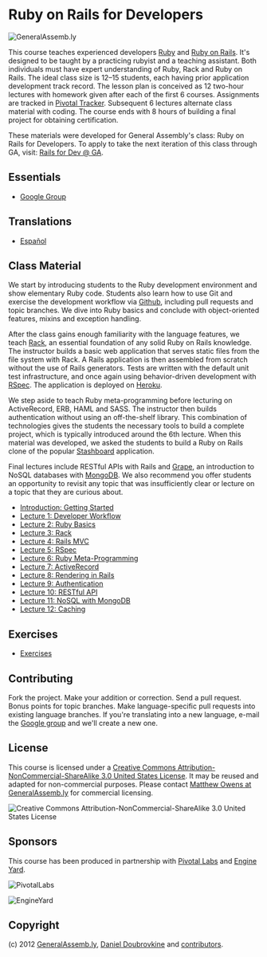 Ruby on Rails for Developers
============================

![GeneralAssemb.ly](https://github.com/generalassembly/ga-ruby-on-rails-for-devs/raw/master/images/ga.png "GeneralAssemb.ly")

This course teaches experienced developers [Ruby](http://www.ruby-lang.org) and [Ruby on Rails](http://rubyonrails.org/). It's designed to be taught by a practicing rubyist and a teaching assistant. Both individuals must have expert understanding of Ruby, Rack and Ruby on Rails. The ideal class size is 12–15 students, each having prior application development track record. The lesson plan is conceived as 12 two-hour lectures with homework given after each of the first 6 courses. Assignments are tracked in [Pivotal Tracker](http://pivotaltracker.com). Subsequent 6 lectures alternate class material with coding. The course ends with 8 hours of building a final project for obtaining certification.

These materials were developed for General Assembly's class: Ruby on Rails for Developers. To apply to take the next iteration of this class through GA, visit: [Rails for Dev @ GA](https://generalassemb.ly/ruby-on-rails-for-devs).

Essentials
----------

* [Google Group](http://groups.google.com/group/ga-ruby-on-rails-for-devs)

Translations
------------

* [Español](https://github.com/generalassembly/ga-ruby-on-rails-for-devs/tree/spanish)

Class Material
--------------

We start by introducing students to the Ruby development environment and show elementary Ruby code. Students also learn how to use Git and exercise the development workflow via [Github](http://github.com), including pull requests and topic branches. We dive into Ruby basics and conclude with object-oriented features, mixins and exception handling.

After the class gains enough familiarity with the language features, we teach [Rack](http://rack.github.com/), an essential foundation of any solid Ruby on Rails knowledge. The instructor builds a basic web application that serves static files from the file system with Rack. A Rails application is then assembled from scratch without the use of Rails generators. Tests are written with the default unit test infrastructure, and once again using behavior-driven development with [RSpec](http://rspec.info/). The application is deployed on [Heroku](http://www.heroku.com/).

We step aside to teach Ruby meta-programming before lecturing on ActiveRecord, ERB, HAML and SASS. The instructor then builds authentication without using an off-the-shelf library. This combination of technologies gives the students the necessary tools to build a complete project, which is typically introduced around the 6th lecture. When this material was developed, we asked the students to build a Ruby on Rails clone of the popular [Stashboard](http://www.stashboard.org/) application.

Final lectures include RESTful APIs with Rails and [Grape](https://github.com/intridea/grape), an introduction to NoSQL databases with [MongoDB](http://mongodb.org). We also recommend you offer students an opportunity to revisit any topic that was insufficiently clear or lecture on a topic that they are curious about.

* [Introduction: Getting Started](https://github.com/generalassembly/ga-ruby-on-rails-for-devs/blob/master/lectures/00-getting-started/README.md)
* [Lecture 1: Developer Workflow](https://github.com/generalassembly/ga-ruby-on-rails-for-devs/blob/master/lectures/01-developer-workflow/README.md)
* [Lecture 2: Ruby Basics](https://github.com/generalassembly/ga-ruby-on-rails-for-devs/blob/master/lectures/02-ruby-basics/README.md)
* [Lecture 3: Rack](https://github.com/generalassembly/ga-ruby-on-rails-for-devs/blob/master/lectures/03-rack/README.md)
* [Lecture 4: Rails MVC](https://github.com/generalassembly/ga-ruby-on-rails-for-devs/blob/master/lectures/04-rails-mvc/README.md)
* [Lecture 5: RSpec](https://github.com/generalassembly/ga-ruby-on-rails-for-devs/blob/master/lectures/05-rspec/README.md)
* [Lecture 6: Ruby Meta-Programming](https://github.com/generalassembly/ga-ruby-on-rails-for-devs/blob/master/lectures/06-ruby-meta-programming/README.md)
* [Lecture 7: ActiveRecord](https://github.com/generalassembly/ga-ruby-on-rails-for-devs/blob/master/lectures/07-active-record/README.md)
* [Lecture 8: Rendering in Rails](https://github.com/generalassembly/ga-ruby-on-rails-for-devs/blob/master/lectures/08-erb-haml-sass/README.md)
* [Lecture 9: Authentication](https://github.com/generalassembly/ga-ruby-on-rails-for-devs/blob/master/lectures/09-authentication/README.md)
* [Lecture 10: RESTful API](https://github.com/generalassembly/ga-ruby-on-rails-for-devs/blob/master/lectures/10-restful-api/README.md)
* [Lecture 11: NoSQL with MongoDB](https://github.com/generalassembly/ga-ruby-on-rails-for-devs/blob/master/lectures/11-nosql-with-mongodb/README.md)
* [Lecture 12: Caching](https://github.com/generalassembly/ga-ruby-on-rails-for-devs/blob/master/lectures/12-caching/README.md)

Exercises
---------

* [Exercises](https://github.com/generalassembly/ga-ruby-on-rails-for-devs/tree/master/class)

Contributing
------------

Fork the project. Make your addition or correction. Send a pull request. Bonus points for topic branches. Make language-specific pull requests into existing language branches. If you're translating into a new language, e-mail the [Google group](http://groups.google.com/group/ga-ruby-on-rails-for-devs) and we'll create a new one.

License
-------

This course is licensed under a [Creative Commons Attribution-NonCommercial-ShareAlike 3.0 United States License](http://creativecommons.org/licenses/by-nc-sa/3.0/us/). It may be reused and adapted for non-commercial purposes. Please contact [Matthew Owens at GeneralAssemb.ly](mailto:mowens@generalassemb.ly) for commercial licensing.

![Creative Commons Attribution-NonCommercial-ShareAlike 3.0 United States License](http://i.creativecommons.org/l/by-nc-sa/3.0/us/88x31.png "Creative Commons Attribution-NonCommercial-ShareAlike 3.0 United States License")

Sponsors
--------

This course has been produced in partnership with [Pivotal Labs](http://pivotallabs.com/) and [Engine Yard](http://www.engineyard.com/).

![PivotalLabs](https://github.com/generalassembly/ga-ruby-on-rails-for-devs/raw/master/images/pivotal-labs.png "PivotalLabs")

![EngineYard](https://github.com/generalassembly/ga-ruby-on-rails-for-devs/raw/master/images/engine-yard.png "EngineYard")

Copyright
---------

(c) 2012 [GeneralAssemb.ly](https://generalassemb.ly/ruby-on-rails-for-devs), [Daniel Doubrovkine](http://github.com/dblock) and [contributors](https://github.com/generalassembly/ga-ruby-on-rails-for-devs/blob/master/CONTRIBUTORS.md).

